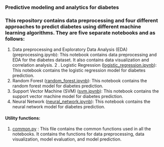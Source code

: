 ### Predictive modeling and analytics for diabetes 

### This repository contains data preprocessing and four different approaches to predict diabetes using different machine learning algorithms. They are five separate notebooks and as follows:

1. Data preprocessing and Exploratory Data Analysis (EDA) (preprocessing.ipynb): This notebook contains data preprocessing and EDA for the diabetes dataset. It also contains data visualization and correlation analysis.
2 . Logistic Regression ([logistic_regression.ipynb](./logistic_regression.ipynb)): This notebook contains the logistic regression model for diabetes prediction.
3. Random Forest ([random_forest.ipynb](./random_forest.ipynb)): This notebook contains the random forest model for diabetes prediction.
4. Support Vector Machine (SVM) ([svm.ipynb](./svm.ipynb)): This notebook contains the support vector machine model for diabetes prediction.
5. Neural Network ([neural_network.ipynb](./neural_network.ipynb)): This notebook contains the neural network model for diabetes prediction.

#### Utility functions:

1. [common.py](./common.py) : This file contains the common functions used in all the notebooks. It contains the functions for data preprocessing, data visualization, model evaluation, and model prediction.
